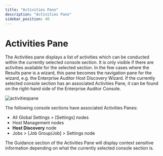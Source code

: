 ```yaml
---
title: "Activities Pane"
description: "Activities Pane"
sidebar_position: 40
---
```


# Activities Pane

The Activities pane displays a list of activities which can be conducted within the currently
selected console section. It is only visible if there are activities available for the selected
section. In the few cases where the Results pane is a wizard, this pane becomes the navigation pane
for the wizard, e.g. the Enterprise Auditor Host Discovery Wizard. If the currently selected console
section has an associated Activities Pane, it can be found on the right-hand side of the Enterprise
Auditor Console.

![activitiespane](/images/accessanalyzer/11.6/admin/navigate/activitiespane.webp)

The following console sections have associated Activities Panes:

- All Global Settings > [Settings] nodes
- Host Management nodes
- **Host Discovery** node
- Jobs > [Job Group/Job] > Settings node

The Guidance section of the Activities Pane will display context sensitive information depending on
what the currently selected console section is.
